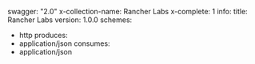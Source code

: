 swagger: "2.0"
x-collection-name: Rancher Labs
x-complete: 1
info:
  title: Rancher Labs
  version: 1.0.0
schemes:
- http
produces:
- application/json
consumes:
- application/json